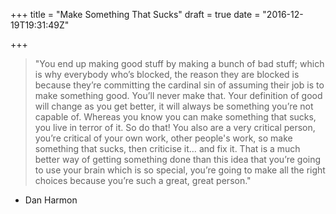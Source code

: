 +++
title = "Make Something That Sucks"
draft = true
date = "2016-12-19T19:31:49Z"

+++

> "You end up making good stuff by making a bunch of bad stuff; which is why 
> everybody who’s blocked, the reason they are blocked is because they’re 
> committing the cardinal sin of assuming their job is to make something good. 
> You’ll never make that. Your definition of good will change as you get better, 
> it will always be something you’re not capable of. Whereas you know you can 
> make something that sucks, you live in terror of it. So do that! You also are 
> a very critical person, you’re critical of your own work, other people's work, 
> so make something that sucks, then criticise it… and fix it. That is a much 
> better way of getting something done than this idea that you’re going to use 
> your brain which is so special, you’re going to make all the right choices 
> because you’re such a great, great person."

  * Dan Harmon
